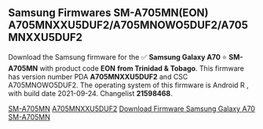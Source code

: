 <h2>Samsung Firmwares SM-A705MN(EON) A705MNXXU5DUF2/A705MNOWO5DUF2/A705MNXXU5DUF2</h2>
Download the Samsung firmware for the ✅ <strong>Samsung Galaxy A70 </strong> ⭐ <strong>SM-A705MN</strong> with product code <strong>EON</strong> <strong> from Trinidad & Tobago</strong>. This firmware has version number PDA <strong>A705MNXXU5DUF2</strong> and CSC A705MNOWO5DUF2. The operating system of this firmware is Android R , with build date 2021-09-24. Changelist <strong>21598468</strong>.


[SM-A705MN](https://samfirm.shop/samsung/model/SM-A705MN)
[A705MNXXU5DUF2](https://samfirm.shop/samsung/pda/A705MNXXU5DUF2)
[Download Firmware Samsung Galaxy A70 SM-A705MN](https://samfirm.shop/samsung/firmware/459702)
